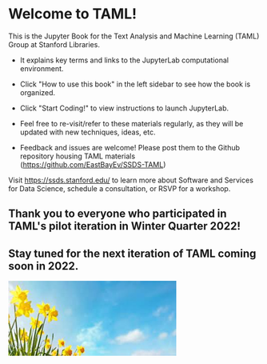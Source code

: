 # Welcome to TAML!

This is the Jupyter Book for the Text Analysis and Machine Learning (TAML) Group at Stanford Libraries. 

* It explains key terms and links to the JupyterLab computational environment.
* Click "How to use this book" in the left sidebar to see how the book is organized. 
* Click "Start Coding!" to view instructions to launch JupyterLab. 
* Feel free to re-visit/refer to these materials regularly, as they will be updated with new techniques, ideas, etc.

* Feedback and issues are welcome! Please post them to the Github repository housing TAML materials (https://github.com/EastBayEv/SSDS-TAML)

Visit https://ssds.stanford.edu/ to learn more about Software and Services for Data Science, schedule a consultation, or RSVP for a workshop. 

## Thank you to everyone who participated in TAML's pilot iteration in Winter Quarter 2022!

## Stay tuned for the next iteration of TAML coming soon in 2022.

![spring](winter2022/img/spring.jpg)
